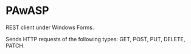 # PAwASP
REST client under Windows Forms.


Sends HTTP requests of the following types: GET, POST, PUT, DELETE, PATCH.

